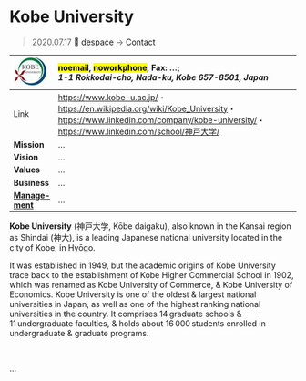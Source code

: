 # Kobe University
> 2020.07.17 [🚀](../index/index.md) [despace](index.md) → [Contact](contact.md)

|[![](f/con/k/kobe_univ_logo1_thumb.jpg)](f/con/k/kobe_univ_logo1.png)|<mark>noemail</mark>, <mark>noworkphone</mark>, Fax: …;<br> *1-1 Rokkodai-cho, Nada-ku, Kobe 657-8501, Japan*|
|:--|:--|
|Link|<https://www.kobe-u.ac.jp/>・ <https://en.wikipedia.org/wiki/Kobe_University>・ <https://www.linkedin.com/company/kobe-university/>・ <https://www.linkedin.com/school/神戸大学/>|
|**Mission**|…|
|**Vision**|…|
|**Values**|…|
|**Business**|…|
|**[Manage-<br>ment](mgmt.md)**|…|

**Kobe University** (神戸大学, Kōbe daigaku), also known in the Kansai region as Shindai (神大), is a leading Japanese national university located in the city of Kobe, in Hyōgo.

It was established in 1949, but the academic origins of Kobe University trace back to the establishment of Kobe Higher Commercial School in 1902, which was renamed as Kobe University of Commerce, & Kobe University of Economics. Kobe University is one of the oldest & largest national universities in Japan, as well as one of the highest ranking national universities in the country. It comprises 14 graduate schools & 11 undergraduate faculties, & holds about 16 000 students enrolled in undergraduate & graduate programs.

<p style="page-break-after:always"> </p>

…

